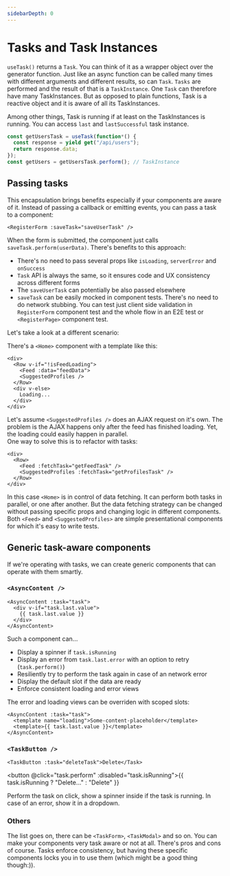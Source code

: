 ```yaml
---
sidebarDepth: 0
---
```


# Tasks and Task Instances

`useTask()` returns a `Task`. You can think of it as a wrapper object over the generator function. Just like an async function can be called many times with different arguments and different results, so can `Task`. `Tasks` are performed and the result of that is a `TaskInstance`. One `Task` can therefore have many TaskInstances. But as opposed to plain functions, Task is a reactive object and it is aware of all its TaskInstances.

Among other things, Task is running if at least on the TaskInstances is running. You can access `last` and `lastSuccessful` task instance.

```ts
const getUsersTask = useTask(function*() {
  const response = yield get("/api/users");
  return response.data;
});
const getUsers = getUsersTask.perform(); // TaskInstance
```

## Passing tasks

This encapsulation brings benefits especially if your components are aware of it. Instead of passing a callback or emitting events, you can pass a task to a component:

```vue
<RegisterForm :saveTask="saveUserTask" />
```

When the form is submitted, the component just calls `saveTask.perform(userData)`.
There's benefits to this approach:

- There's no need to pass several props like `isLoading`, `serverError` and `onSuccess`
- `Task` API is always the same, so it ensures code and UX consistency across different forms
- The `saveUserTask` can potentially be also passed elsewhere
- `saveTask` can be easily mocked in component tests. There's no need to do network stubbing. You can test just client side validation in `RegisterForm` component test and the whole flow in an E2E test or `<RegisterPage>` component test.

Let's take a look at a different scenario:

There's a `<Home>` component with a template like this:

```vue
<div>
  <Row v-if="!isFeedLoading">
    <Feed :data="feedData">
    <SuggestedProfiles />
  </Row>
  <div v-else>
    Loading...
  </div>
</div>
```

Let's assume `<SuggestedProfiles />` does an AJAX request on it's own. The problem is the AJAX happens only after the feed has finished loading. Yet, the loading could easily happen in parallel.  
One way to solve this is to refactor with tasks:

```vue
<div>
  <Row>
    <Feed :fetchTask="getFeedTask" />
    <SuggestedProfiles :fetchTask="getProfilesTask" />
  </Row>
</div>
```

In this case `<Home>` is in control of data fetching. It can perform both tasks in parallel, or one after another. But the data fetching strategy can be changed without passing specific props and changing logic in different components. Both `<Feed>` and `<SuggestedProfiles>` are simple presentational components for which it's easy to write tests.

## Generic task-aware components

If we're operating with tasks, we can create generic components that can operate with them smartly.

### `<AsyncContent />`

```vue
<AsyncContent :task="task">
  <div v-if="task.last.value">
    {{ task.last.value }}
  </div>
</AsyncContent>
```

Such a component can...

- Display a spinner if `task.isRunning`
- Display an error from `task.last.error` with an option to retry (`task.perform()`)
- Resiliently try to perform the task again in case of an network error
- Display the default slot if the data are ready
- Enforce consistent loading and error views

The error and loading views can be overriden with scoped slots:

```vue
<AsyncContent :task="task">
  <template name="loading">Some-content-placeholder</template>
  <template>{{ task.last.value }}</template>
</AsyncContent>
```

### `<TaskButton />`

```vue
<TaskButton :task="deleteTask">Delete</Task>
```

<TaskProvider :time="1000" v-slot="{ task }"><button @click="task.perform" :disabled="task.isRunning">{{ task.isRunning ? "Delete..." : "Delete" }}</button></TaskProvider>

Perform the task on click, show a spinner inside if the task is running. In case of an error, show it in a dropdown.

### Others

The list goes on, there can be `<TaskForm>`, `<TaskModal>` and so on. You can make your components very task aware or not at all. There's pros and cons of course. Tasks enforce consistency, but having these specific components locks you in to use them (which might be a good thing though:)).
